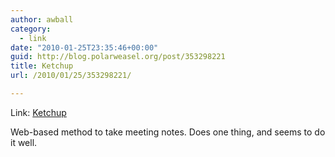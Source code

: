 ```yaml
---
author: awball
category:
  - link
date: "2010-01-25T23:35:46+00:00"
guid: http://blog.polarweasel.org/post/353298221
title: Ketchup
url: /2010/01/25/353298221/

---
```

Link: [Ketchup](http://www.useketchup.com/)

Web-based method to take meeting notes. Does one thing, and seems to do it well.
